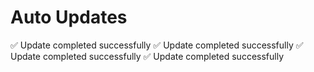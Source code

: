 <h1>Auto Updates</h1>
✅ Update completed successfully
✅ Update completed successfully
✅ Update completed successfully
✅ Update completed successfully
